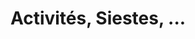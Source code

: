 ---
lang: fr
title: Activités, Siestes, ...
image: ../../static/images/cards/icon-profil-kid.png
imageAlt: Test
description: Les informations pertinentes notées en deux gestes dans l’application. Priorité aux enfants, nos interfaces sont intuitives et la saisie ne vous prend pas plus de dix minutes par jour.
---
